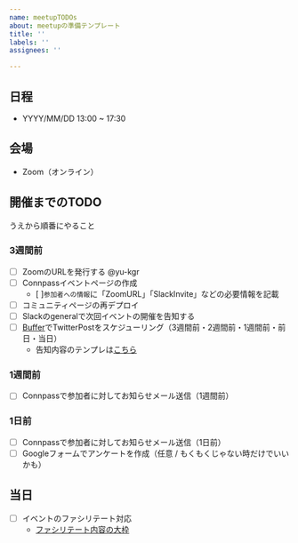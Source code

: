```yaml
---
name: meetupTODOs
about: meetupの準備テンプレート
title: ''
labels: ''
assignees: ''

---
```


## 日程

- YYYY/MM/DD  13:00 ~ 17:30

## 会場

- Zoom（オンライン）

## 開催までのTODO

うえから順番にやること

### 3週間前

- [ ] ZoomのURLを発行する @yu-kgr
- [ ] Connpassイベントページの作成
  - [ ]`参加者への情報`に「ZoomURL」「SlackInvite」などの必要情報を記載
- [ ] コミュニティページの再デプロイ
- [ ] Slackのgeneralで次回イベントの開催を告知する
- [ ] [Buffer](https://publish.buffer.com/profile/5f44c0bf8c68015ea35d9413/tab/queue)でTwitterPostをスケジューリング（3週間前・2週間前・1週間前・前日・当日）
  - 告知内容のテンプレは[こちら](https://github.com/kanazawa-js/community-page/wiki/%E3%81%8A%E7%9F%A5%E3%82%89%E3%81%9B%E6%96%87%E8%A8%80%E3%83%86%E3%83%B3%E3%83%97%E3%83%AC)

### 1週間前

- [ ] Connpassで参加者に対してお知らせメール送信（1週間前）

### 1日前

- [ ] Connpassで参加者に対してお知らせメール送信（1日前）
- [ ] Googleフォームでアンケートを作成（任意 / もくもくじゃない時だけでいいかも）

## 当日

- [ ] イベントのファシリテート対応
  - [ファシリテート内容の大枠](https://github.com/kanazawa-js/community-page/wiki/%E3%83%95%E3%82%A1%E3%82%B7%E3%83%AA%E3%83%86%E3%83%BC%E3%83%88%E3%83%86%E3%83%B3%E3%83%97%E3%83%AC)
